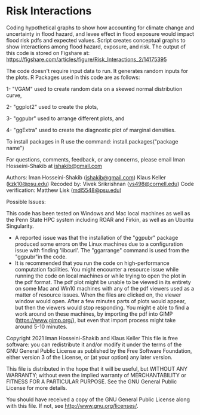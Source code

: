 # Risk Interactions
Coding hypothetical graphs to show how accounting for climate change and uncertainty in flood hazard, and levee effect in flood exposure would impact flood risk pdfs and expected values.
Script creates conceptual graphs to show interactions among flood hazard, exposure, and risk.
The output of this code is stored on Figshare at:
https://figshare.com/articles/figure/Risk_Interactions_2/14175395

The code doesn't require input data to run. It generates random inputs for the plots.
R Packages used in this code are as follows: 

1- "VGAM" used to create random data on a skewed normal distribution curve, 

2- "ggplot2" used to create the plots, 

3- "ggpubr" used to arrange different plots, and 

4- "ggExtra" used to create the diagnostic plot of marginal densities.

To install packages in R use the command: 
install.packages("package name") 

For questions, comments, feedback, or any concerns, please email Iman Hosseini-Shakib at ishakib@gmail.com

 Authors: Iman Hosseini-Shakib (ishakib@gmail.com)
          Klaus Keller (kzk10@psu.edu)
 Recoded by: Vivek Srikrishnan (vs498@cornell.edu)
 Code verification: Matthew Lisk (mdl5548@psu.edu)
 
 Possible Issues:
 
 This code has been tested on Windows and Mac local machines as well as the Penn State HPC system including ROAR and Firkin, as well as an Ubuntu Singularity. 
 - A reported issue was that the installation of the "ggpubr" package produced some errors on the Linux machines due to a configuration issue with finding 'libcurl'. The "ggarrange" command is used from the "ggpubr"in the code.
 - It is recommended that you run the code on high-performance computation facilities. You might encounter a resource issue while running the code on local machines or while trying to open the plot in the pdf format. The pdf plot might be unable to be viewed in its entirety on some Mac and Win10 machines with any of the pdf viewers used as a matter of resource issues. When the files are clicked on, the viewer window would open. After a few minutes parts of plots would appear, but then the viewers would stop responding. You might e able to find a work around on these machines, by importing the pdf into GIMP (https://www.gimp.org/), but even that import process might take around 5-10 minutes. 
       
 Copyright 2021 Iman Hosseini-Shakib and Klaus Keller
 This file is free software: you can redistribute it and/or modify
 it under the terms of the GNU General Public License as published by
 the Free Software Foundation, either version 3 of the License, or
 (at your option) any later version.

 This file is distributed in the hope that it will be useful,
 but WITHOUT ANY WARRANTY; without even the implied warranty of
 MERCHANTABILITY or FITNESS FOR A PARTICULAR PURPOSE.  See the
 GNU General Public License for more details.

 You should have received a copy of the GNU General Public License
 along with this file.  If not, see <http://www.gnu.org/licenses/>.
 
 
